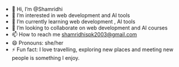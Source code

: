 - 👋 Hi, I’m @Shamridhi
- 👀 I’m interested in web development and AI tools
- 🌱 I’m currently learning web development , AI tools
- 💞️ I’m looking to collaborate on web development and AI courses
- 📫 How to reach me shamridhispk2003@gmail.com
- 😄 Pronouns: she/her
- ⚡ Fun fact: I love travelling, exploring new places and meeting new people is something I enjoy.

<!---
Shamridhi/Shamridhi is a ✨ special ✨ repository because its `README.md` (this file) appears on your GitHub profile.
You can click the Preview link to take a look at your changes.
--->

